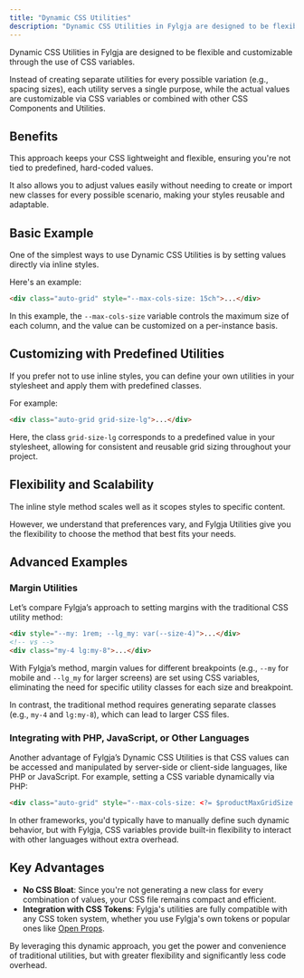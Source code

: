 ```yaml
---
title: "Dynamic CSS Utilities"
description: "Dynamic CSS Utilities in Fylgja are designed to be flexible and customizable through the use of CSS variables"
---
```


Dynamic CSS Utilities in Fylgja are designed to be flexible and customizable through the use of CSS variables.

Instead of creating separate utilities for every possible variation (e.g., spacing sizes),
each utility serves a single purpose,
while the actual values are customizable via CSS variables
or combined with other CSS Components and Utilities.

## Benefits

This approach keeps your CSS lightweight and flexible,
ensuring you're not tied to predefined, hard-coded values.

It also allows you to adjust values easily without needing to create
or import new classes for every possible scenario,
making your styles reusable and adaptable.

## Basic Example

One of the simplest ways to use Dynamic CSS Utilities is by setting values directly via inline styles.

Here's an example:

```html
<div class="auto-grid" style="--max-cols-size: 15ch">...</div>
```

In this example, the `--max-cols-size` variable controls the maximum size of each column,
and the value can be customized on a per-instance basis.

## Customizing with Predefined Utilities

If you prefer not to use inline styles,
you can define your own utilities in your stylesheet and apply them with predefined classes.

For example:

```html
<div class="auto-grid grid-size-lg">...</div>
```

Here, the class `grid-size-lg` corresponds to a predefined value in your stylesheet,
allowing for consistent and reusable grid sizing throughout your project.

## Flexibility and Scalability

The inline style method scales well as it scopes styles to specific content.

However, we understand that preferences vary,
and Fylgja Utilities give you the flexibility to choose the method that best fits your needs.

## Advanced Examples

### Margin Utilities

Let’s compare Fylgja’s approach to setting margins with the traditional CSS utility method:

```html
<div style="--my: 1rem; --lg_my: var(--size-4)">...</div>
<!-- vs -->
<div class="my-4 lg:my-8">...</div>
```

With Fylgja’s method, margin values for different breakpoints
(e.g., `--my` for mobile and `--lg_my` for larger screens) are set using CSS variables,
eliminating the need for specific utility classes for each size and breakpoint.

In contrast, the traditional method requires generating separate classes (e.g., `my-4` and `lg:my-8`),
which can lead to larger CSS files.

### Integrating with PHP, JavaScript, or Other Languages

Another advantage of Fylgja’s Dynamic CSS Utilities is that CSS values can be accessed
and manipulated by server-side or client-side languages,
like PHP or JavaScript. For example, setting a CSS variable dynamically via PHP:

```html
<div class="auto-grid" style="--max-cols-size: <?= $productMaxGridSize ?>">...</div>
```

In other frameworks, you'd typically have to manually define such dynamic behavior,
but with Fylgja,
CSS variables provide built-in flexibility to interact with other languages without extra overhead.

## Key Advantages

- **No CSS Bloat**: Since you're not generating a new class for every combination of values, your CSS file remains compact and efficient.
- **Integration with CSS Tokens**: Fylgja's utilities are fully compatible with any CSS token system, whether you use Fylgja's own tokens or popular ones like [Open Props](https://open-props.style/).

By leveraging this dynamic approach, you get the power and convenience of traditional utilities, but with greater flexibility and significantly less code overhead.
